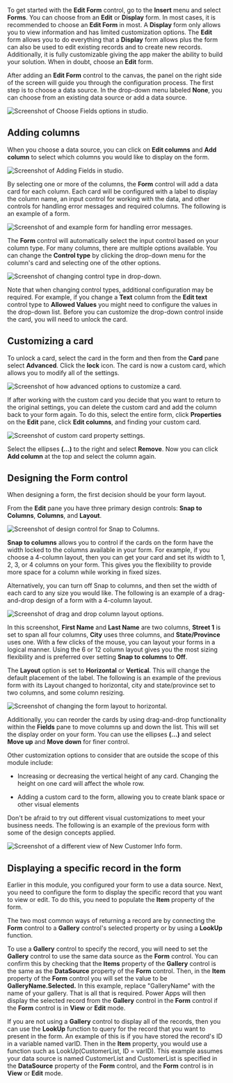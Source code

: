To get started with the **Edit Form** control, go to the **Insert** menu
and select **Forms**. You can choose from an **Edit** or
**Display** form. In most cases, it is recommended to choose an **Edit Form** in most. 
A **Display** form only allows you to view information and has
limited customization options. The **Edit** form allows you to do
everything that a **Display** form allows plus the form can also be used to
edit existing records and to create new records. Additionally, it is
fully customizable giving the app maker the ability to build your
solution. When in doubt, choose an **Edit** form.

After adding an **Edit Form** control to the canvas, the panel on the
right side of the screen will guide you through the configuration
process. The first step is to choose a data source. In the drop-down menu
labeled **None**, you can choose from an existing data
source or add a data source.

![Screenshot of Choose Fields options in studio.](../media/choose-fields.png)

Adding columns
-------------

When you choose a data source, you can click on **Edit columns** and
**Add column** to select which columns you would like to display on the form.

![Screenshot of Adding Fields in studio.](../media/adding-fields.png)

By selecting one or more of the columns, the **Form** control will add a data
card for each column. Each card will be configured with a label to
display the column name, an input control for working with the data, and
other controls for handling error messages and required columns. The following is
an example of a form.

![Screenshot of and example form for handling error messages.](../media/example-form.png)

The **Form** control will automatically select the input control based on your column
type. For many columns, there are multiple options available. You can
change the **Control type** by clicking the drop-down menu for the column's
card and selecting one of the other options.

![Screenshot of changing control type in drop-down.](../media/control-type.png)

Note that when changing control types, additional configuration
may be required. For example, if you change a **Text** column from the
**Edit text** control type to **Allowed Values** you might need to
configure the values in the drop-down list. Before you can customize the
drop-down control inside the card, you will need to unlock the card.

Customizing a card
------------------

To unlock a card, select the card in the form and then from the **Card**
pane select **Advanced**. Click the **lock** icon. The card is now a
custom card, which allows you to modify all of the settings.

![Screenshot of how advanced options to customize a card.](../media/customize-card.png)

If after working with the custom card you decide that you want to return to
the original settings, you can delete the custom card and add the column
back to your form again. To do this, select the entire form,
click **Properties** on the **Edit** pane, click **Edit columns**, and
finding your custom card.

![Screenshot of custom card property settings.](../media/custom-card.png)

Select the ellipses **(...)** to the right and select **Remove**. Now you can
click **Add column** at the top and select the column again.

Designing the Form control
--------------------------

When designing a form, the first decision should be your form layout.

From the **Edit** pane you have three primary design controls: 
**Snap to Columns**, **Columns**, and **Layout**.

![Screenshot of design control for Snap to Columns.](../media/snap-to-columns.png)

**Snap to columns** allows you to control if the cards on the form have
the width locked to the columns available in your form. For example,
if you choose a 4-column layout, then you can get your card and set its
width to 1, 2, 3, or 4 columns on your form. This gives you the flexibility
to provide more space for a column while working in fixed sizes.

Alternatively, you can turn off Snap to columns, and then set the
width of each card to any size you would like. The following is an example of a
drag-and-drop design of a form with a 4-column layout.

![Screenshot of drag and drop column layout options.](../media/column-layout.png)

In this screenshot, **First Name** and **Last Name** are two columns,
**Street 1** is set to span all four columns, **City** uses three
columns, and **State/Province** uses one. With a few clicks of the
mouse, you can layout your forms in a logical manner. Using the 6 or 12
column layout gives you the most sizing flexibility and is preferred
over setting **Snap to columns** to **Off**.

The **Layout** option is set to **Horizontal** or **Vertical**. This will change
the default placement of the label. The following is an example of the previous
form with its Layout changed to horizontal, city and state/province set
to two columns, and some column resizing.

![Screenshot of changing the form layout to horizontal.](../media/horizontal.png)

Additionally, you can reorder the cards by using drag-and-drop
functionality within the **Fields** pane to move columns up and down the
list. This will set the display order on your form. You can use the
ellipses **(...)** and select **Move up** and **Move down** for finer control.

Other customization options to consider that are outside the scope of
this module include:

-   Increasing or decreasing the vertical height of any card.
    Changing the height on one card will affect the whole row.

-   Adding a custom card to the form, allowing you to create blank
    space or other visual elements

Don't be afraid to try out different visual customizations to meet your
business needs. The following is an example of the previous form with some of
the design concepts applied.

![Screenshot of a different view of New Customer Info form.](../media/new-customer-info.png)

Displaying a specific record in the form
----------------------------------------

Earlier in this module, you configured your form to use a data source.
Next, you need to configure the form to display the specific record that you
want to view or edit. To do this, you need to populate the **Item**
property of the form.

The two most common ways of returning a record are by connecting the
**Form** control to a **Gallery** control's selected property or by using a
**LookUp** function.

To use a **Gallery** control to specify the record, you will need to set the
**Gallery** control to use the same data source as the **Form** control. You can
confirm this by checking that the **Items** property of the **Gallery** control
is the same as the **DataSource** property of the **Form** control. Then, in the
**Item** property of the **Form** control you will set the value to be
**GalleryName.Selected.** In this example, replace "GalleryName" with
the name of your gallery. That is all that is required. Power Apps will
then display the selected record from the **Gallery** control in the **Form**
control if the **Form** control is in **View** or **Edit** mode.

If you are not using a **Gallery** control to display all of the records,
then you can use the **LookUp** function to query for the record that you
want to present in the form. An example of this is if you have stored
the record's ID in a variable named varID. Then in the **Item**
property, you would use a function such as LookUp(CustomerList, ID =
varID). This example assumes your data source is named CustomerList and
CustomerList is specified in the **DataSource** property of the **Form**
control, and the **Form** control is in **View** or **Edit** mode. 
